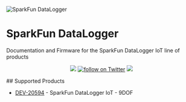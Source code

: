 


![SparkFun DataLogger](https://github.com/sparkfun/SparkFun_DataLogger/blob/main/docs/img/datalogger_banner.png "SparkFun DataLogger")

# SparkFun DataLogger

Documentation and Firmware for the SparkFun DataLogger IoT line of products

<p align="center">
  <a href="https://github.com/sparkfun/SparkFun_DataLogger/issues" alt="Issues">
    <img src="https://img.shields.io/github/issues/sparkfun/SparkFun_DataLogger.svg" /></a>
  <a href="https://twitter.com/intent/follow?screen_name=sparkfun">
          <img src="https://img.shields.io/twitter/follow/sparkfun.svg?style=social&logo=twitter"
             alt="follow on Twitter"></a>
   <a href="https://github.com/sparkfun/SparkFun_DataLogger/actions" alt="Actions">
		     <img src="https://github.com/sparkfun/SparkFun_DataLogger/actions/workflows/pages/pages-build-deployment/badge.svg" /></a>
 
</p>
## Supported Products

* [DEV-20594](https://www.sparkfun.com/products/20594) - SparkFun DataLogger IoT - 9DOF
